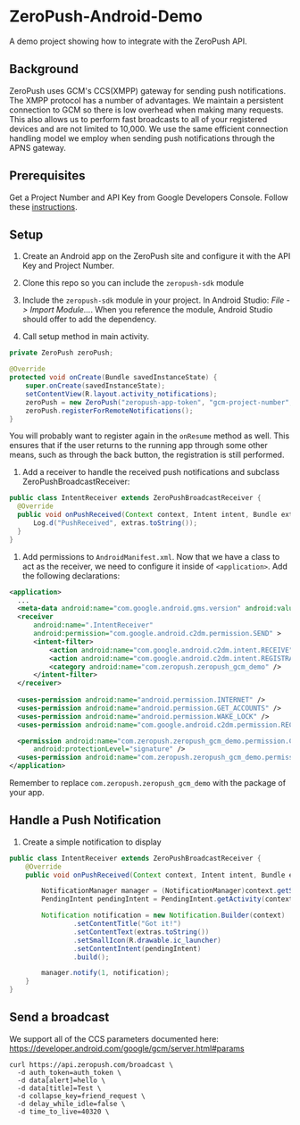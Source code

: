 ZeroPush-Android-Demo
=====================

A demo project showing how to integrate with the ZeroPush API.

Background
---

ZeroPush uses GCM's CCS(XMPP) gateway for sending push notifications. The XMPP
protocol has a number of advantages. We maintain a persistent connection to GCM
so there is low overhead when making many requests.  This also allows us to
perform fast broadcasts to all of your registered devices and are not
limited to 10,000. We use the same efficient connection handling model we employ
when sending push notifications through the APNS gateway.

Prerequisites
---

Get a Project Number and API Key from Google Developers Console. Follow these
[instructions](https://zeropush.com/documentation/getting_started-gcm).

Setup
---

1. Create an Android app on the ZeroPush site and configure it with the API Key and Project Number.

1. Clone this repo so you can include the `zeropush-sdk` module

1. Include the `zeropush-sdk` module in your project. In Android Studio:
  *File -> Import Module...*. When you reference the module, Android Studio should
  offer to add the dependency.

1. Call setup method in main activity.
  ```java
  private ZeroPush zeroPush;

  @Override
  protected void onCreate(Bundle savedInstanceState) {
      super.onCreate(savedInstanceState);
      setContentView(R.layout.activity_notifications);
      zeroPush = new ZeroPush("zeropush-app-token", "gcm-project-number", this);
      zeroPush.registerForRemoteNotifications();
  }
  ```

  You will probably want to register again in the `onResume` method as
  well. This ensures that if the user returns to the running app through some other
  means, such as through the back button, the registration is still performed.

1. Add a receiver to handle the received push notifications and subclass ZeroPushBroadcastReceiver:
  ```java
  public class IntentReceiver extends ZeroPushBroadcastReceiver {
    @Override
    public void onPushReceived(Context context, Intent intent, Bundle extras) {
        Log.d("PushReceived", extras.toString());
    }
  }
  ```


1. Add permissions to `AndroidManifest.xml`. Now that we have a class to act
   as the receiver, we need to configure it inside of `<application>`. Add the following declarations:
  ```xml
  <application>
    ...
    <meta-data android:name="com.google.android.gms.version" android:value="@integer/google_play_services_version" />
    <receiver
        android:name=".IntentReceiver"
        android:permission="com.google.android.c2dm.permission.SEND" >
        <intent-filter>
            <action android:name="com.google.android.c2dm.intent.RECEIVE" />
            <action android:name="com.google.android.c2dm.intent.REGISTRATION" />
            <category android:name="com.zeropush.zeropush_gcm_demo" />
        </intent-filter>
    </receiver>
    
    <uses-permission android:name="android.permission.INTERNET" />
    <uses-permission android:name="android.permission.GET_ACCOUNTS" />
    <uses-permission android:name="android.permission.WAKE_LOCK" />
    <uses-permission android:name="com.google.android.c2dm.permission.RECEIVE" />

    <permission android:name="com.zeropush.zeropush_gcm_demo.permission.C2D_MESSAGE"
        android:protectionLevel="signature" />
    <uses-permission android:name="com.zeropush.zeropush_gcm_demo.permission.C2D_MESSAGE" />
  </application>
  ```
  Remember to replace `com.zeropush.zeropush_gcm_demo` with the package of your app.

Handle a Push Notification
---

1. Create a simple notification to display
  ```java
  public class IntentReceiver extends ZeroPushBroadcastReceiver {
      @Override
      public void onPushReceived(Context context, Intent intent, Bundle extras) {

          NotificationManager manager = (NotificationManager)context.getSystemService(Context.NOTIFICATION_SERVICE);
          PendingIntent pendingIntent = PendingIntent.getActivity(context, 0, new Intent(context, YourMainActivity.class), 0);

          Notification notification = new Notification.Builder(context)
                  .setContentTitle("Got it!")
                  .setContentText(extras.toString())
                  .setSmallIcon(R.drawable.ic_launcher)
                  .setContentIntent(pendingIntent)
                  .build();

          manager.notify(1, notification);
      }
  }

  ```


Send a broadcast
---

We support all of the CCS parameters documented here: https://developer.android.com/google/gcm/server.html#params

```shell
curl https://api.zeropush.com/broadcast \
  -d auth_token=auth_token \
  -d data[alert]=hello \
  -d data[title]=Test \
  -d collapse_key=friend_request \
  -d delay_while_idle=false \
  -d time_to_live=40320 \
```

